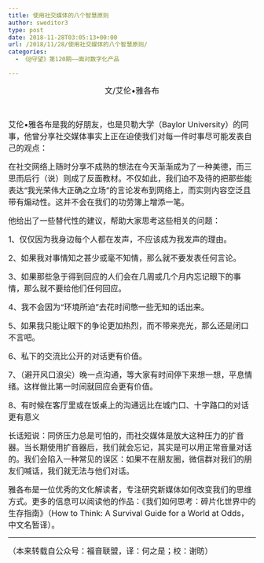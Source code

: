 ```yaml
---
title: 使用社交媒体的八个智慧原则
author: sweditor3
type: post
date: 2018-11-28T03:05:13+00:00
url: /2018/11/28/使用社交媒体的八个智慧原则/
categories:
  - 《@守望》第120期——面对数字化产品

---
```

<p style="text-align: center;">
  <span style="font-size: 12pt;">文/艾伦•雅各布</span>
</p>

&nbsp;

<span style="font-size: 12pt;">艾伦•雅各布是我的好朋友，也是贝勒大学（Baylor University）的同事，他曾分享社交媒体事实上正在迫使我们对每一件时事尽可能发表自己的观点：</span>

<span style="font-size: 12pt;">在社交网络上随时分享不成熟的想法在今天渐渐成为了一种美德，而三思而后行（说）则成了反面教材。不仅如此，我们迫不及待的把那些能表达“我光荣伟大正确之立场”的言论发布到网络上，而实则内容空泛且带有煽动性。这并不会在我们的功劳簿上增添一笔。</span>

<span style="font-size: 12pt;">他给出了一些替代性的建议，帮助大家思考这些相关的问题：</span>

<span style="font-size: 12pt;">1、仅仅因为我身边每个人都在发声，不应该成为我发声的理由。</span>

<span style="font-size: 12pt;">2、如果我对事情知之甚少或毫不知情，那么就不要发表任何言论。</span>

<span style="font-size: 12pt;">3、如果那些急于得到回应的人们会在几周或几个月内忘记眼下的事情，那么就不要给他们任何回应。</span>

<span style="font-size: 12pt;">4、我不会因为“环境所迫”去花时间憋一些无知的话出来。</span>

<span style="font-size: 12pt;">5、如果我只能让眼下的争论更加热烈，而不带来亮光，那么还是闭口不言吧。</span>

<span style="font-size: 12pt;">6、私下的交流比公开的对话更有价值。</span>

<span style="font-size: 12pt;">7、（避开风口浪尖）晚一点沟通，等大家有时间停下来想一想，平息情绪。这样做比第一时间就回应会更有价值。</span>

<span style="font-size: 12pt;">8、有时候在客厅里或在饭桌上的沟通远比在城门口、十字路口的对话更有意义</span>

<span style="font-size: 12pt;">长话短说：同侪压力总是可怕的，而社交媒体是放大这种压力的扩音器。当长期使用扩音器后，我们就会忘记，其实是可以用正常音量对话的。我们会陷入一种常见的误区：如果不在朋友圈，微信群对我们的朋友们喊话，我们就无法与他们对话。</span>

<span style="font-size: 12pt;">雅各布是一位优秀的文化解读者，专注研究新媒体如何改变我们的思维方式。更多的信息可以阅读他的作品：《我们如何思考：碎片化世界中的生存指南》（How to Think: A Survival Guide for a World at Odds，中文名暂译）。</span>

* * *

<span style="font-size: 12pt;">（本来转载自公众号：福音联盟，译：何之是；校：谢昉）</span>